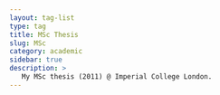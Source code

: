 ```yaml
---
layout: tag-list
type: tag
title: MSc Thesis
slug: MSc
category: academic
sidebar: true
description: >
   My MSc thesis (2011) @ Imperial College London.
---
```

